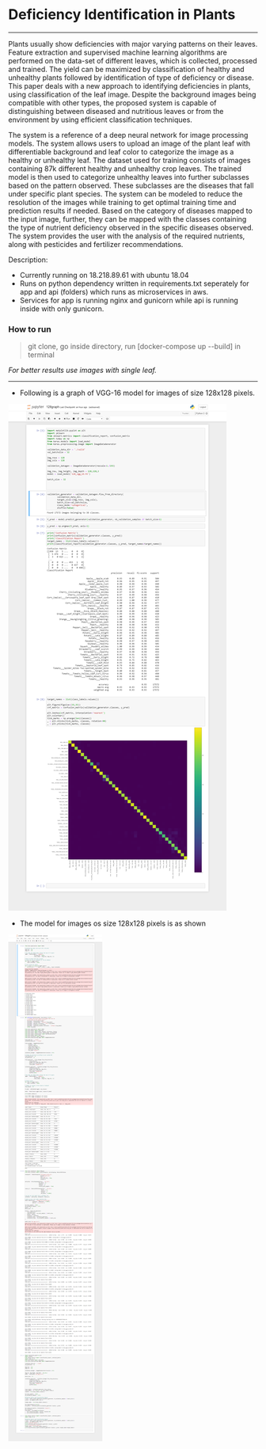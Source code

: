# Deficiency Identification in Plants
_________
Plants usually show deficiencies with major varying patterns on their leaves. Feature extraction and supervised machine learning algorithms are performed on the data-set of different
leaves, which is collected, processed and trained. The yield can be maximized by classification of healthy and unhealthy plants followed by identification of type of deficiency or disease.
This paper deals with a new approach to identifying deficiencies in plants, using classification of the leaf image. Despite the background images being compatible with other types, the
proposed system is capable of distinguishing between diseased and nutritious leaves or from the
environment by using efficient classification techniques.

The system is a reference of a deep neural network for image processing models.
The system allows users to upload an image of the plant leaf with differentiable background and
leaf color to categorize the image as a healthy or unhealthy leaf. The dataset used for training
consists of images containing 87k different healthy and unhealthy crop leaves. The trained
model is then used to categorize unhealthy leaves into further subclasses based on the pattern
observed. These subclasses are the diseases that fall under specific plant species. The system
can be modeled to reduce the resolution of the images while training to get optimal training time
and prediction results if needed. Based on the category of diseases mapped to the input image,
further, they can be mapped with the classes containing the type of nutrient deficiency observed
in the specific diseases observed. The system provides the user with the analysis of
the required nutrients, along with pesticides and fertilizer recommendations.

Description:
- Currently running on 18.218.89.61 with ubuntu 18.04
- Runs on python dependency written in requirements.txt seperately for app and api (folders) which runs as microservices in aws.
- Services for app is running nginx and gunicorn while api is running inside with only gunicorn.

### How to run
> git clone, go inside directory, run [docker-compose up --build] in terminal

*For better results use images with single leaf.*
__________
* Following is a graph of VGG-16 model for images of size 128x128 pixels.

![Image unavailable](images/128vgg_graph.png)

* The model for images os size 128x128 pixels is as shown 

![Image unavailable](images/128.png)
